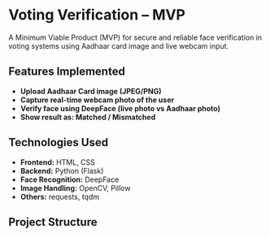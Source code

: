 # Voting Verification – MVP

A Minimum Viable Product (MVP) for secure and reliable face verification in voting systems using Aadhaar card image and live webcam input.

## Features Implemented
- **Upload Aadhaar Card image (JPEG/PNG)**
- **Capture real-time webcam photo of the user**
- **Verify face using DeepFace (live photo vs Aadhaar photo)**
- **Show result as: Matched / Mismatched**

## Technologies Used
- **Frontend:** HTML, CSS
- **Backend:** Python (Flask)
- **Face Recognition:** DeepFace
- **Image Handling:** OpenCV, Pillow
- **Others:** requests, tqdm

## Project Structure

